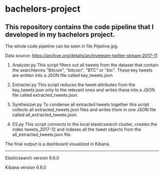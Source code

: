 # bachelors-project
This repository contains the code pipeline that I developed in my bachelors project.
----------------------------------------------------------------------------------------

The whole code pipeline can be seen in file Pipeline.jpg.

Data source: https://archive.org/details/archiveteam-twitter-stream-2017-11

1) Analyzer.py
This script filters out all tweets from the dataset that contain the searchterms "Bitcoin", "bitcoin", "BTC" or "btc". These key tweets are written into a JSON file called key_tweets.json

2) Extracter.py
This script reduces the tweet attributes from the key_tweets.json only to the relevant ones and writes these into a JSON file called extracted_tweets.json.

3) Synthesizer.py 
To condense all extracted tweets together this script collects all extracted_tweets.json files and writes them in one JSON file called all_extracted_tweets.json.

4) ES.py
This script connects to the local elasticsearch cluster, creates the index tweets_2017-12 and indexes all the tweet objects from the all_extracted_tweets.json file. 

The final output is a dashboard visualized in Kibana. 

----------------------------------------------------------------------------------------

Elasticsearch version 6.6.0

Kibana version 6.6.0
